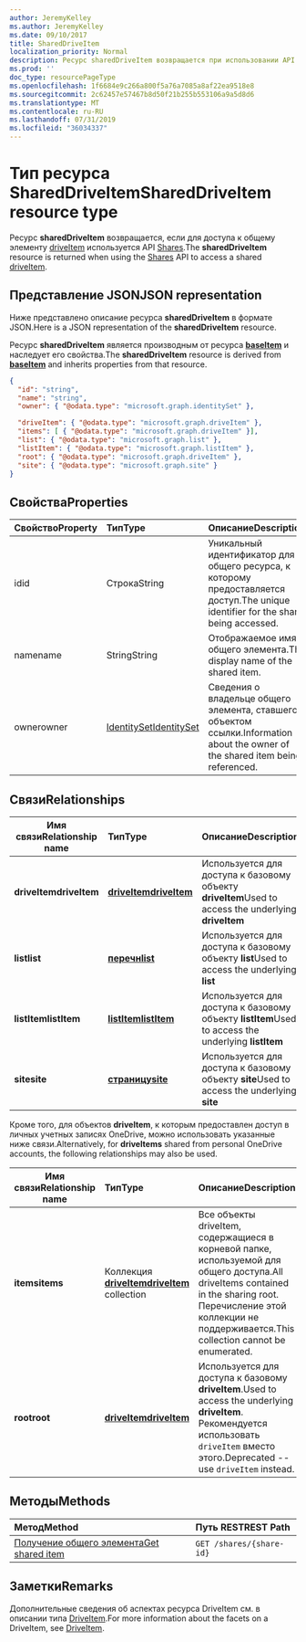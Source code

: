 ```yaml
---
author: JeremyKelley
ms.author: JeremyKelley
ms.date: 09/10/2017
title: SharedDriveItem
localization_priority: Normal
description: Ресурс sharedDriveItem возвращается при использовании API shares для доступа к общему driveItem.
ms.prod: ''
doc_type: resourcePageType
ms.openlocfilehash: 1f6684e9c266a800f5a76a7085a8af22ea9518e8
ms.sourcegitcommit: 2c62457e57467b8d50f21b255b553106a9a5d8d6
ms.translationtype: MT
ms.contentlocale: ru-RU
ms.lasthandoff: 07/31/2019
ms.locfileid: "36034337"
---
```

# <a name="shareddriveitem-resource-type"></a><span data-ttu-id="e9d45-103">Тип ресурса SharedDriveItem</span><span class="sxs-lookup"><span data-stu-id="e9d45-103">SharedDriveItem resource type</span></span>

<span data-ttu-id="e9d45-104">Ресурс **sharedDriveItem** возвращается, если для доступа к общему элементу [driveItem](driveitem.md) используется API [Shares](../api/shares-get.md).</span><span class="sxs-lookup"><span data-stu-id="e9d45-104">The **sharedDriveItem** resource is returned when using the [Shares](../api/shares-get.md) API to access a shared [driveItem](driveitem.md).</span></span>

## <a name="json-representation"></a><span data-ttu-id="e9d45-105">Представление JSON</span><span class="sxs-lookup"><span data-stu-id="e9d45-105">JSON representation</span></span>

<span data-ttu-id="e9d45-106">Ниже представлено описание ресурса **sharedDriveItem** в формате JSON.</span><span class="sxs-lookup"><span data-stu-id="e9d45-106">Here is a JSON representation of the **sharedDriveItem** resource.</span></span>

<span data-ttu-id="e9d45-107">Ресурс **sharedDriveItem** является производным от ресурса [**baseItem**](baseitem.md) и наследует его свойства.</span><span class="sxs-lookup"><span data-stu-id="e9d45-107">The **sharedDriveItem** resource is derived from [**baseItem**](baseitem.md) and inherits properties from that resource.</span></span>

<!-- {
  "blockType": "resource",
  "baseType": "microsoft.graph.baseItem",
  "optionalProperties": [  ],
  "@odata.type": "microsoft.graph.sharedDriveItem"
}-->

```json
{
  "id": "string",
  "name": "string",
  "owner": { "@odata.type": "microsoft.graph.identitySet" },

  "driveItem": { "@odata.type": "microsoft.graph.driveItem" },
  "items": [ { "@odata.type": "microsoft.graph.driveItem" }],
  "list": { "@odata.type": "microsoft.graph.list" },
  "listItem": { "@odata.type": "microsoft.graph.listItem" },
  "root": { "@odata.type": "microsoft.graph.driveItem" },
  "site": { "@odata.type": "microsoft.graph.site" }
}
```

## <a name="properties"></a><span data-ttu-id="e9d45-108">Свойства</span><span class="sxs-lookup"><span data-stu-id="e9d45-108">Properties</span></span>

| <span data-ttu-id="e9d45-109">Свойство</span><span class="sxs-lookup"><span data-stu-id="e9d45-109">Property</span></span> | <span data-ttu-id="e9d45-110">Тип</span><span class="sxs-lookup"><span data-stu-id="e9d45-110">Type</span></span>                          | <span data-ttu-id="e9d45-111">Описание</span><span class="sxs-lookup"><span data-stu-id="e9d45-111">Description</span></span>                                                      |
| :------- | :---------------------------- | :--------------------------------------------------------------- |
| <span data-ttu-id="e9d45-112">id</span><span class="sxs-lookup"><span data-stu-id="e9d45-112">id</span></span>       | <span data-ttu-id="e9d45-113">Строка</span><span class="sxs-lookup"><span data-stu-id="e9d45-113">String</span></span>                        | <span data-ttu-id="e9d45-114">Уникальный идентификатор для общего ресурса, к которому предоставляется доступ.</span><span class="sxs-lookup"><span data-stu-id="e9d45-114">The unique identifier for the share being accessed.</span></span>              |
| <span data-ttu-id="e9d45-115">name</span><span class="sxs-lookup"><span data-stu-id="e9d45-115">name</span></span>     | <span data-ttu-id="e9d45-116">String</span><span class="sxs-lookup"><span data-stu-id="e9d45-116">String</span></span>                        | <span data-ttu-id="e9d45-117">Отображаемое имя общего элемента.</span><span class="sxs-lookup"><span data-stu-id="e9d45-117">The display name of the shared item.</span></span>                             |
| <span data-ttu-id="e9d45-118">owner</span><span class="sxs-lookup"><span data-stu-id="e9d45-118">owner</span></span>    | [<span data-ttu-id="e9d45-119">IdentitySet</span><span class="sxs-lookup"><span data-stu-id="e9d45-119">IdentitySet</span></span>](identityset.md) | <span data-ttu-id="e9d45-120">Сведения о владельце общего элемента, ставшего объектом ссылки.</span><span class="sxs-lookup"><span data-stu-id="e9d45-120">Information about the owner of the shared item being referenced.</span></span> |

## <a name="relationships"></a><span data-ttu-id="e9d45-121">Связи</span><span class="sxs-lookup"><span data-stu-id="e9d45-121">Relationships</span></span>

| <span data-ttu-id="e9d45-122">Имя связи</span><span class="sxs-lookup"><span data-stu-id="e9d45-122">Relationship name</span></span> | <span data-ttu-id="e9d45-123">Тип</span><span class="sxs-lookup"><span data-stu-id="e9d45-123">Type</span></span>                | <span data-ttu-id="e9d45-124">Описание</span><span class="sxs-lookup"><span data-stu-id="e9d45-124">Description</span></span>
| ------------------|:--------------------|:-----------------------------------
| <span data-ttu-id="e9d45-125">**driveItem**</span><span class="sxs-lookup"><span data-stu-id="e9d45-125">**driveItem**</span></span>     | <span data-ttu-id="e9d45-126">[**driveItem**][driveItem]</span><span class="sxs-lookup"><span data-stu-id="e9d45-126">[**driveItem**][driveItem]</span></span>   | <span data-ttu-id="e9d45-127">Используется для доступа к базовому объекту **driveItem**</span><span class="sxs-lookup"><span data-stu-id="e9d45-127">Used to access the underlying **driveItem**</span></span>
| <span data-ttu-id="e9d45-128">**list**</span><span class="sxs-lookup"><span data-stu-id="e9d45-128">**list**</span></span>          | <span data-ttu-id="e9d45-129">[**перечн**][list]</span><span class="sxs-lookup"><span data-stu-id="e9d45-129">[**list**][list]</span></span>        | <span data-ttu-id="e9d45-130">Используется для доступа к базовому объекту **list**</span><span class="sxs-lookup"><span data-stu-id="e9d45-130">Used to access the underlying **list**</span></span>
| <span data-ttu-id="e9d45-131">**listItem**</span><span class="sxs-lookup"><span data-stu-id="e9d45-131">**listItem**</span></span>      | <span data-ttu-id="e9d45-132">[**listItem**][listItem]</span><span class="sxs-lookup"><span data-stu-id="e9d45-132">[**listItem**][listItem]</span></span>    | <span data-ttu-id="e9d45-133">Используется для доступа к базовому объекту **listItem**</span><span class="sxs-lookup"><span data-stu-id="e9d45-133">Used to access the underlying **listItem**</span></span>
| <span data-ttu-id="e9d45-134">**site**</span><span class="sxs-lookup"><span data-stu-id="e9d45-134">**site**</span></span>          | <span data-ttu-id="e9d45-135">[**страницу**][site]</span><span class="sxs-lookup"><span data-stu-id="e9d45-135">[**site**][site]</span></span>        | <span data-ttu-id="e9d45-136">Используется для доступа к базовому объекту **site**</span><span class="sxs-lookup"><span data-stu-id="e9d45-136">Used to access the underlying **site**</span></span>

<span data-ttu-id="e9d45-137">Кроме того, для объектов **driveItem**, к которым предоставлен доступ в личных учетных записях OneDrive, можно использовать указанные ниже связи.</span><span class="sxs-lookup"><span data-stu-id="e9d45-137">Alternatively, for **driveItems** shared from personal OneDrive accounts, the following relationships may also be used.</span></span>

| <span data-ttu-id="e9d45-138">Имя связи</span><span class="sxs-lookup"><span data-stu-id="e9d45-138">Relationship name</span></span> | <span data-ttu-id="e9d45-139">Тип</span><span class="sxs-lookup"><span data-stu-id="e9d45-139">Type</span></span>                         | <span data-ttu-id="e9d45-140">Описание</span><span class="sxs-lookup"><span data-stu-id="e9d45-140">Description</span></span>
| ------------------|:-----------------------------|:-----------------------------------
| <span data-ttu-id="e9d45-141">**items**</span><span class="sxs-lookup"><span data-stu-id="e9d45-141">**items**</span></span>         | <span data-ttu-id="e9d45-142">Коллекция [**driveItem**][driveItem]</span><span class="sxs-lookup"><span data-stu-id="e9d45-142">[**driveItem**][driveItem] collection</span></span> | <span data-ttu-id="e9d45-143">Все объекты driveItem, содержащиеся в корневой папке, используемой для общего доступа.</span><span class="sxs-lookup"><span data-stu-id="e9d45-143">All driveItems contained in the sharing root.</span></span> <span data-ttu-id="e9d45-144">Перечисление этой коллекции не поддерживается.</span><span class="sxs-lookup"><span data-stu-id="e9d45-144">This collection cannot be enumerated.</span></span>
| <span data-ttu-id="e9d45-145">**root**</span><span class="sxs-lookup"><span data-stu-id="e9d45-145">**root**</span></span>          | <span data-ttu-id="e9d45-146">[**driveItem**][driveItem]</span><span class="sxs-lookup"><span data-stu-id="e9d45-146">[**driveItem**][driveItem]</span></span>   | <span data-ttu-id="e9d45-147">Используется для доступа к базовому **driveItem**.</span><span class="sxs-lookup"><span data-stu-id="e9d45-147">Used to access the underlying **driveItem**.</span></span> <span data-ttu-id="e9d45-148">Рекомендуется использовать `driveItem` вместо этого.</span><span class="sxs-lookup"><span data-stu-id="e9d45-148">Deprecated -- use `driveItem` instead.</span></span>

[driveItem]: driveitem.md
[list]: list.md
[listItem]: listitem.md
[site]: site.md

## <a name="methods"></a><span data-ttu-id="e9d45-149">Методы</span><span class="sxs-lookup"><span data-stu-id="e9d45-149">Methods</span></span>

| <span data-ttu-id="e9d45-150">Метод</span><span class="sxs-lookup"><span data-stu-id="e9d45-150">Method</span></span>                                  | <span data-ttu-id="e9d45-151">Путь REST</span><span class="sxs-lookup"><span data-stu-id="e9d45-151">REST Path</span></span>                |
| :-------------------------------------- | :----------------------- |
| [<span data-ttu-id="e9d45-152">Получение общего элемента</span><span class="sxs-lookup"><span data-stu-id="e9d45-152">Get shared item</span></span>](../api/shares-get.md) | `GET /shares/{share-id}` |

## <a name="remarks"></a><span data-ttu-id="e9d45-153">Заметки</span><span class="sxs-lookup"><span data-stu-id="e9d45-153">Remarks</span></span>

<span data-ttu-id="e9d45-154">Дополнительные сведения об аспектах ресурса DriveItem см. в описании типа [DriveItem](driveitem.md).</span><span class="sxs-lookup"><span data-stu-id="e9d45-154">For more information about the facets on a DriveItem, see [DriveItem](driveitem.md).</span></span>

<!-- {
  "type": "#page.annotation",
  "description": "Share resource returns information about a shared item or collection of items.",
  "keywords": "share,shared,sharing root,shared files, shared items",
  "section": "documentation",
  "tocPath": "Resources/Share"
} -->
